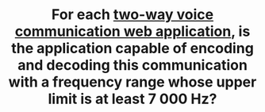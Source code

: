 ---
title: For each [two-way voice communication web application](#application-web-de-communication-orale-bidirectionnelle), is the application capable of encoding and decoding this communication with a frequency range whose upper limit is at least 7 000 Hz?
---